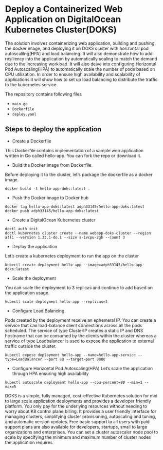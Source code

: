 # Deploy a Containerized Web Application on DigitalOcean Kubernetes Cluster(DOKS)

The solution involves containerizing web application, building and pushing the docker image, and deploying it on DOKS cluster with horizontal pod autoscalilng(HPA) and load balancing. It will also demonstrate how to add resiliency into the application by automatically scaling to match the demand due to the increasing workload. It will also delve into configuring Horizontal Pod Autoscaling(HPA) to automatically scale the number of pods based on CPU utilization. In order to ensure high availability and scalability of applications it will show how to set up load balancing to distribute the traffic to the kubernetes service.

The repository contains following files

- `main.go`
- `Dockerfile`
- `deploy.yaml`

## Steps to deploy the application

-  Create a Dockerfile

This Dockerfile contains implementation of a sample web application written in Go called hello-app. You can fork the repo or download it.

- Build the Docker image from Dockerfile.

Before deploying it to the cluster, let’s package the dockerfile as a docker image.

```
docker build -t hello-app-doks:latest .
```

- Push the Docker image to Docker hub
```
docker tag hello-app-doks:latest adph33145/hello-app-doks:latest
docker push adph33145/hello-app-doks:latest
```

- Create a DigitalOcean Kubernetes cluster

```
doctl auth init
doctl kubernetes cluster create --name webapp-doks-cluster --region atl1 --version 1.33.1-do.1 --size s-1vcpu-2gb --count 3
```

- Deploy the application 

Let’s create a kubernetes deployment to run the app on the cluster
```
kubectl create deployment hello-app --image=adph33145/hello-app-doks:latest
```
- Scale the deployment

You can scale the deployment to 3 replicas and continue to add based on the application usage. 
```
kubectl scale deployment hello-app --replicas=3
```

- Configure Load Balancing

Pods created by the deployment receive an ephemeral IP. You can create a service that can load-balance client connections across all the pods scheduled. The service of type ClusterIP creates a static IP and DNS hostname that can be consumed by the clients within the cluster whereas a service of type Loadbalancer is used to expose the application to external traffic outside the cluster. 
```
kubectl expose deployment hello-app --name=hello-app-service --type=LoadBalancer --port 80 --target-port 8080
```


- Configure Horizontal Pod Autoscaling(HPA)
  Let’s scale the application through HPA ensuring high availability 
```
kubectl autoscale deployment hello-app --cpu-percent=80 --min=1 --max=5
```

DOKS is a simple, fully managed, cost-effective Kubernetes solution for mid to large scale application deployments and provides a developer friendly platform. You only pay for the underlying resources without needing to worry about K8 control plane billing. It provides a user friendly interface for managing clusters, simplifying cluster provisioning, autoscaling and tuning, and automatic version updates. Free basic support to all users with paid support plans are also available for developers, startups, small to large organizations and enterprises. You can set a cluster autoscaler node pool to scale by specifying the minimum and maximum number of cluster nodes the application requires. 
